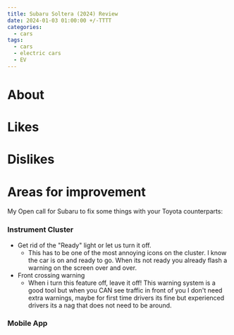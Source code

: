 ```yaml
---
title: Subaru Soltera (2024) Review
date: 2024-01-03 01:00:00 +/-TTTT
categories:
  - cars
tags:
  - cars
  - electric cars
  - EV
---
```

# About

# Likes

# Dislikes

# Areas for improvement

My Open call for Subaru to fix some things with your Toyota counterparts:

### Instrument Cluster

* Get rid of the "Ready" light or let us turn it off. 
	* This has to be one of the most annoying icons on the cluster. I know the car is on and ready to go. When its not ready you already flash a warning on the screen over and over. 
* Front crossing warning
	*  When i turn this feature off, leave it off! This warning system is a good tool but when you CAN see traffic in front of you I don't need extra warnings, maybe for first time drivers its fine but experienced drivers its a nag that does not need to be around. 

### Mobile App

